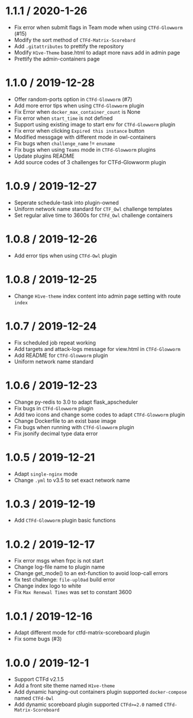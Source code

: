 1.1.1 / 2020-1-26
=================

* Fix error when submit flags in Team mode when using `CTFd-Glowworm` (#15)
* Modify the sort method of `CTFd-Matrix-Scorebard`
* Add `.gitattributes` to prettify the repository
* Modify `H1ve-Theme` base.html to adapt more navs add in admin page
* Prettify the admin-containers page

1.1.0 / 2019-12-28
=================

* Offer random-ports option in `CTFd-Glowworm` (#7)
* Add more error tips when using `CTFd-Glowworm` plugin
* Fix Error when `docker_max_container_count` is None
* Fix error when `start_time` is not defined
* Support using existing image to start env for `CTFd-Glowworm` plugin
* Fix error when clicking `Expired this instance` button
* Modified messgage with different mode in owl-containers
* Fix bugs when `challenge_name` != `envname`
* Fix bugs when using `Teams` mode in `CTFd-Glowworm` plugins
* Update plugins README
* Add source codes of 3 challenges for CTFd-Glowworm plugin

1.0.9 / 2019-12-27
=================

* Seperate schedule-task into plugin-owned
* Uniform network name standard for `CTF_Owl` challenge templates
* Set regular alive time to 3600s for `CTFd_Owl` challenge containers

1.0.8 / 2019-12-26
=================

* Add error tips when using `CTFd-Owl` plugin

1.0.8 / 2019-12-25
=================

* Change `H1ve-theme` index content into admin page setting with route `index`

1.0.7 / 2019-12-24
=================

* Fix scheduled job repeat working
* Add targets and attack-logs message for view.html in `CTFd-Glowworm`
* Add README for `CTFd-Glowworm` plugin
* Uniform network name standard

1.0.6 / 2019-12-23
=================

* Change py-redis to 3.0 to adapt flask_apscheduler
* Fix bugs in `CTFd-Glowworm` plugin
* Add two icons and change some codes to adapt `CTFd-Glowworm` plugin
* Change Dockerfile to an exist base image
* Fix bugs when running with `CTFd-Glowworm` plugin
* Fix jsonify decimal type data error

1.0.5 / 2019-12-21
=================

* Adapt `single-nginx` mode
* Change `.yml` to v3.5 to set exact network name

1.0.3 / 2019-12-19
=================

* Add `CTFd-Glowworm` plugin basic functions

1.0.2 / 2019-12-17
=================

* Fix error msgs when frpc is not start
* Change log-file name to plugin name
* Change get_mode() to an ext-function to avoid loop-call errors
* fix test challenge: `file-upl0ad` build error
* Change index logo to white
* Fix `Max Renewal Times` was set to constant 3600

1.0.1 / 2019-12-16
=================

* Adapt different mode for ctfd-matrix-scoreboard plugin
* Fix some bugs (#3)

1.0.0 / 2019-12-1
=================

* Support CTFd v2.1.5
* Add a front site theme named `H1ve-theme`
* Add  dynamic hanging-out containers plugin supported `docker-compose` named  `CTFd-Owl`
* Add dynamic scoreboard plugin supported `CTFd>=2.0` named `CTFd-Matrix-Scoreboard`

